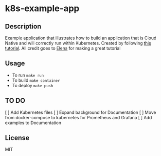 # k8s-example-app

## Description

Example application that illustrates how to build an application that is Cloud Native and will correctly run within Kubernetes.
Created by following [this tutorial](https://blog.gopheracademy.com/advent-2017/kubernetes-ready-service/). All credit goes to [Elena](https://github.com/rumyantseva) for making a great tutorial

## Usage

- To run `make run`
- To build `make container`
- To deploy `make push`

## TO DO

[ ] Add Kubernetes files
[ ] Expand background for Documentation
[ ] Move from docker-compose to kubernetes for Prometheus and Grafana
[ ] Add examples to Documentation

## License

MIT
